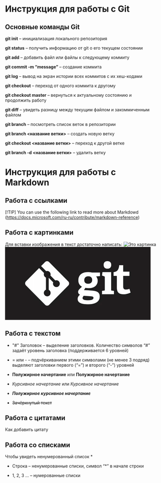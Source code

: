 # Инcтрукция для работы с Git

## Основные команды Git

**git init** – инициализация локального репозитория

**git status** – получить информацию от git о его текущем состоянии

**git add** – добавить файл или файлы к следующему коммиту

**git commit -m “message”** – создание коммита

**git log** – вывод на экран истории всех коммитов с их хеш-кодами

**git checkout** – переход от одного коммита к другому

**git checkout master** – вернуться к актуальному состоянию и продолжить работу

**git diff** – увидеть разницу между текущим файлом и закоммиченным файлом

**git branch** – посмотреть список веток в репозитории

**git branch <название ветки>** – создать новую ветку

**git checkout <название ветки>** – переход к другой ветке

**git branch -d <название ветки>** – удалить ветку

# Инструкция для работы с Markdown

## Работа с ссылками 
[!TIP] 
You can use the following link to read more about Markdowd (https://docs.microsoft.com/ru-ru/contribute/markdown-reference)

## Работа с картинками

Для вставки изображения в текст достаточно написать:
![Это картинка](index.png)
![alt text](i.webp)

## Работа с текстом

* "#" Заголовок – выделение заголовков. Количество символов “#” задаёт уровень заголовка  (поддерживается 6 уровней)

* = или - – подчёркиванием этими символами (не менее 3 подряд) выделяют заголовки  первого (“=”) и второго (“-”) уровней

* **Полужирное начертание** или __Полужирное начертание__

* *Курсивное начертание* или _Курсивное начертание_

* ***Полужирное курсивное начертание***

* ~~Зачёркнутый текст~~

## Работа с цитатами

Как добавить цитату 

## Работа со списками

 Чтобы увидеть ненумерованный список *

* Строка – ненумерованные списки, символ “*” в начале строки

* 1, 2, 3 … – нумерованные списки
